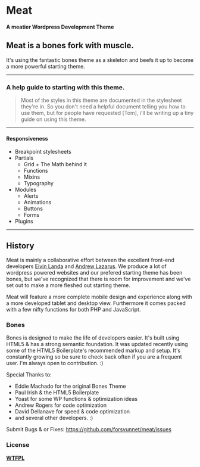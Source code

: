 # Meat
__A meatier Wordpress Development Theme__

## Meat is a bones fork with muscle.

It's using the fantastic bones theme as a skeleton and beefs it up to become a more powerful starting theme.

---

### A help guide to starting with this theme.

> Most of the styles in this theme are documented in the stylesheet they're in.
> So you don't need a helpful document telling you how to use them, but for people have requested [Tom], i'll be writing up a tiny guide on using this theme.

---

#### Responsiveness

- Breakpoint stylesheets
- Partials
	- Grid + The Math behind it
	- Functions
	- Mixins
	- Typography
- Modules
	- Alerts
	- Animations
	- Buttons
	- Forms
- Plugins

---

## History

Meat is mainly a collaborative effort between the excellent front-end developers [Eivin Landa](https://www.forsvunnet.co.uk) and [Andrew Lazarus](http://www.eyeversuseye.com/). We produce a lot of wordpress powered websites and our prefered starting theme has been bones, but we've recognized that there is room for improvement and we've set out to make a more fleshed out starting theme.

Meat will feature a more complete mobile design and experience along with a more developed tablet and desktop view. Furthermore it comes packed with a few nifty functions for both PHP and JavaScript.

### Bones

Bones is designed to make the life of developers easier. It's built
using HTML5 & has a strong semantic foundation. It was updated recently
using some of the HTML5 Boilerplate's recommended markup and setup.
It's constantly growing so be sure to check back often if you are a
frequent user. I'm always open to contribution. :)

Special Thanks to:
* Eddie Machado for the original Bones Theme
* Paul Irish & the HTML5 Boilerplate
* Yoast for some WP functions & optimization ideas
* Andrew Rogers for code optimization
* David Dellanave for speed & code optimization
* and several other developers. :)

Submit Bugs & or Fixes:
https://github.com/forsvunnet/meat/issues


### License
__[WTFPL](http://sam.zoy.org/wtfpl/)__

